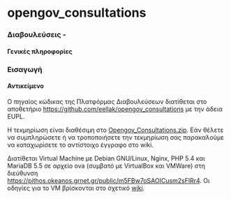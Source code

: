 opengov_consultations
=====================

### Διαβουλεύσεις -
#### Γενικές πληροφορίες

### Εισαγωγή

#### Αντικείμενο


O πηγαίος κώδικας της Πλατφόρμας Διαβουλεύσεων διατίθεται στο αποθετήριο <a href="https://github.com/eellak/opengov_consultations">https://github.com/eellak/opengov_consultations</a> με την άδεια EUPL.

Η τεκμηρίωση είναι διαθέσιμη στο <a href="http://www.ellak.gr/git/Opengov_Consultations.zip">Opengov_Consultations.zip</a>. Εάν θέλετε να συμπληρώσετε ή να τροποποιήσετε την τεκμηρίωση σας παρακαλούμε να καταχωρίσετε το αντίστοιχο έγγραφο στο wiki.

Διατίθεται Virtual Machine με Debian GNU/Linux, Nginx, PHP 5.4 και MariaDB 5.5 σε αρχείο ova (συμβατό με VirtualBox και VMWare) στη διεύθυνση <a href="https://pithos.okeanos.grnet.gr/public/m5FBw7oSAOICusm2sFlRr4">https://pithos.okeanos.grnet.gr/public/m5FBw7oSAOICusm2sFlRr4</a>. Οι οδηγίες για το VM βρίσκονται στο σχετικό <a href="https://github.com/eellak/opengov_drasi4/wiki/%CE%9F%CE%B4%CE%B7%CE%B3%CE%AF%CE%B5%CF%82-%CF%87%CF%81%CE%AE%CF%83%CE%B7%CF%82-%CE%B3%CE%B9%CE%B1-Virtual-Machine">wiki</a>.
